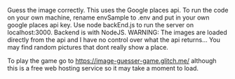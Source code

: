 Guess the image correctly. This uses the Google places api. To run the code on your own machine, rename envSample to .env and put in your own google places api key. Use node backEnd.js to run the server on localhost:3000. Backend is with NodeJS. WARNING: The images are loaded directly from the api and I have no control over what the api returns... You may find random pictures that dont really show a place.

To play the game go to https://image-guesser-game.glitch.me/ although this is a free web hosting service so it may take a moment to load.
